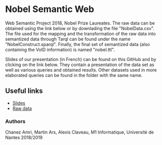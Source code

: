 # Nobel Semantic Web
Web Semantic Project 2018, Nobel Prize Laureates. The raw data can be obtained using the 
link below or by downlading the file "NobelData.csv". The file used for the mapping and 
the transformation of the raw data into semantized data through Tarql can be found under 
the name "NobelConstruct.sparql". Finally, the final set of semantized data 
(also containing the VoID information) is named "nobel.ttl".

Slides of our presentation (in French) can be found on this GitHub and by clicking on the 
link below. They contain a presentation of the data set as well as various queries and obtained results.
Other datasets used in more elaborated queries can be found in the folder with the same name.

## Useful links
* [Slides](https://docs.google.com/presentation/d/1h9Aex41BXu1eRO7wmU9PQoPDXEkc67qRg4UxblKwsYc/edit?usp=sharing)
* [Raw data](https://public.opendatasoft.com/explore/dataset/nobel-prize-laureates/)
### Authors
Chanez Amri, Martin Ars, Alexis Claveau, 
M1 Informatique, Université de Nantes
2018/2019

